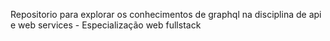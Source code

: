 Repositorio para explorar os conhecimentos de graphql na disciplina de api e web services - Especialização web fullstack